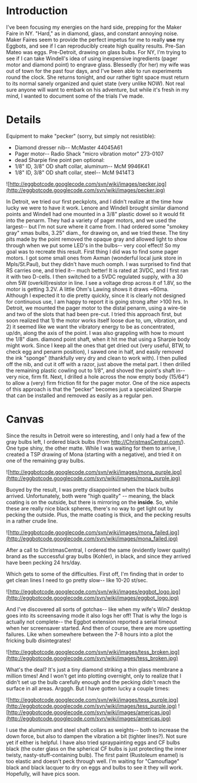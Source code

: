 # Introduction #

I've been focusing my energies on the hard side, prepping for the Maker Faire in NY.  "Hard," as in diamond, glass, and constant annoying noise.  Maker Faires seem to provide the perfect impetus for me to really **use** my Eggbots, and see if I can reproducibly create high quality results.  Pre-San Mateo was eggs.  Pre-Detroit, drawing on glass bulbs.  For NY, I'm trying to see if I can take Windell's idea of using inexpensive ingredients (pager motor and diamond point) to engrave glass.  Blessedly (for her) my wife was out of town for the past four days, and I've been able to run experiments round the clock.  She returns tonight, and our rather tight space must return to its normal sanely organized and quiet state (very unlike NOW). Not real sure anyone will want to embark on his adventure, but while it's fresh in my mind, I wanted to document some of the trials I've made.

# Details #

Equipment to make "pecker" (sorry, but simply not resistible):
  * Diamond dresser nib--  McMaster 44045A61
  * Pager motor-- Radio Shack "micro vibration motor" 273-0107
  * dead Sharpie fine point pen
optional:
  * 1/8" ID, 3/8" OD shaft collar, aluminum-- McM 9946K41
  * 1/8" ID, 3/8" OD shaft collar, steel-- McM 9414T3


![http://eggbotcode.googlecode.com/svn/wiki/images/pecker.jpg](http://eggbotcode.googlecode.com/svn/wiki/images/pecker.jpg)

In Detroit, we tried our first peckplots, and I didn't realize at the time how lucky we were to have it work.  Lenore and Windell brought similar diamond points and Windell had one mounted in a 3/8" plastic dowel so it would fit into the penarm.  They had a variety of pager motors, and we used the largest-- but I'm not sure where it came from.  I had ordered some "smokey gray" xmas bulbs, 3.25" diam., for drawing on, and we tried these.  The tiny pits made by the point removed the opaque gray and allowed light to show through when we put some LED's in the bulbs-- very cool effect!  So my goal was to recreate this result.  First thing I did was to find some pager motors.  I got some small ones from Axman (wonderful local junk store in Mpls/St.Paul), but they didn't have much oomph.  I was surprised to find that RS carries one, and tried it-- much better!  It is rated at 3VDC, and I first ran it with two D-cells.  I then switched to a 5VDC regulated supply, with a 30 ohm 5W (overkill)resistor in line.  I see a voltage drop across it of 1.8V, so the motor is getting 3.2V.  A little Ohm's Lawing shows it draws ~60ma.  Although I expected it to die pretty quickly, since it is clearly not designed for continuous use, I am happy to report it is going strong after >100 hrs. In Detroit, we mounted the pager motor to the distal penarm, using a wire-tie and two of the slots that had been pre-cut.  I tried this approach first, but soon realized that 1) the motor works itself loose due to, um, vibration, and 2) it seemed like we want the vibratory energy to be as concentrated, up/dn, along the axis of the point.  I was also grappling with how to mount the 1/8" diam. diamond point shaft, when it hit me that using a Sharpie body might work.  Since I keep all the ones that get dried out (very useful, BTW, to check egg and penarm position), I sawed one in half, and easily removed the ink "sponge" (thankfully very dry and clean to work with).  I then pulled off the nib, and cut it off with a razor, just above the metal part.  I then drilled the remaining plastic cowling out to 1/8", and shoved the point's shaft in-- very nice, firm fit.  Next, I drilled a hole across the now empty body (15/64") to allow a (very) firm friction fit for the pager motor.  One of the nice aspects of this approach is that the "pecker" becomes just a specialized Sharpie that can be installed and removed as easily as a regular pen.

# Canvas #

Since the results in Detroit were so interesting, and I only had a few of the gray bulbs left, I ordered black bulbs (from http://ChristmasCentral.com/).  One type shiny, the other matte.    While I was waiting for them to arrive,
I created a TSP drawing of Mona (starting with a negative), and tried it on one of the remaining gray bulbs.

![http://eggbotcode.googlecode.com/svn/wiki/images/mona_purple.jpg](http://eggbotcode.googlecode.com/svn/wiki/images/mona_purple.jpg)

Buoyed by the result, I was pretty disappointed when the black bulbs arrived. Unfortunately, both were "high quality" -- meaning, the black coating is on the outside, but there is mirroring on the **inside**.  So, while these are really nice black spheres, there's no way to get light out by pecking the outside.  Plus, the matte coating is thick, and the pecking results in a rather crude line.

![http://eggbotcode.googlecode.com/svn/wiki/images/mona_failed.jpg](http://eggbotcode.googlecode.com/svn/wiki/images/mona_failed.jpg)

After a call to ChristmasCentral, I ordered the same (evidently lower quality) brand as the successful gray bulbs (Kohler), in black, and since they arrived have been pecking 24 hrs/day.

Which gets to some of the difficulties.  First off, I'm finding that in order to get clean lines I need to go pretty slow-- like 10-20 st/sec.

![http://eggbotcode.googlecode.com/svn/wiki/images/eggbot_logo.jpg](http://eggbotcode.googlecode.com/svn/wiki/images/eggbot_logo.jpg)

And I've discovered all sorts of gotchas-- like when my wife's Win7 desktop goes into its screensaving mode it also logs her off!  That is why the logo is actually not complete-- the Eggbot extension reported a serial timeout when her screensaver started.  And then of course, there are more upsetting failures.  Like when somewhere between the 7-8 hours into a plot the fricking bulb disintegrates!

![http://eggbotcode.googlecode.com/svn/wiki/images/tess_broken.jpg](http://eggbotcode.googlecode.com/svn/wiki/images/tess_broken.jpg)

What's the deal?  It's just a tiny diamond striking a thin glass membrane a million times!  And I won't get into plotting overnight, only to realize that I didn't set up the bulb carefully enough and the pecking didn't reach the surface in all areas.  Argggh.  But I have gotten lucky a couple times:

![http://eggbotcode.googlecode.com/svn/wiki/images/tess_purple.jpg](http://eggbotcode.googlecode.com/svn/wiki/images/tess_purple.jpg)
![http://eggbotcode.googlecode.com/svn/wiki/images/americas.jpg](http://eggbotcode.googlecode.com/svn/wiki/images/americas.jpg)

I use the aluminum and steel shaft collars as weights-- both to increase the down force, but also to dampen the vibration a bit (tighter lines?).  Not sure yet if either is helpful.  I have also tried spraypainting eggs and CF bulbs black (the outer glass on the spherical CF bulbs is just protecting the inner twisty, nasty-stuff-containing bulb).  The first paint (Rustoleum enamel) is too elastic and doesn't peck through well.  I'm waiting for "Camouflage" black and black lacquer to dry on eggs and bulbs to see it they will work.  Hopefully, will have pics soon.